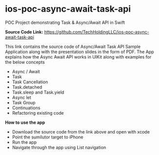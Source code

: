 # ios-poc-async-await-task-api
POC Project demonstrating Task &amp; Async/Await API in Swift

**Source Code Link:**
https://github.com/TechHoldingLLC/ios-poc-async-await-task-api

This link contains the source code of Async/Await Task API Sample Application along with the presentation slides in the form of PDF.
The App explains how the Async Await API works in UIKit along with examples for the below concepts

- Async / Await
- Task
- Task Cancellation 
- Task.detached
- Task.sleep and Task.yield
- Async let 
- Task Group
- Continuations
- Refactoring existing code


**How to use the app**

- Download the source code from the link above and open with xcode
- Point the sumilutor target to iPhone 
- Run the app
- Navigate through the app using List navigation


